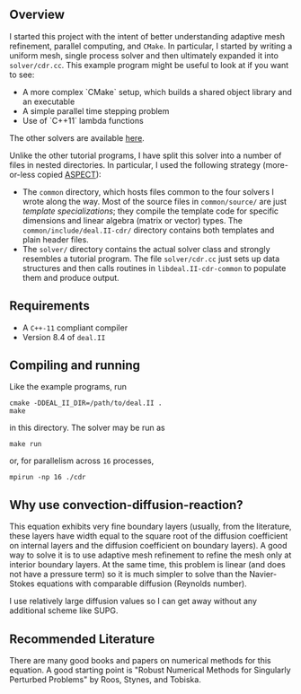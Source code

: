 ## Overview
I started this project with the intent of better understanding adaptive mesh
refinement, parallel computing, and <code>CMake</code>. In particular, I started
by writing a uniform mesh, single process solver and then ultimately expanded it
into <code>solver/cdr.cc</code>. This example program might be useful to look at
if you want to see:
<ul>
  <li>A more complex `CMake` setup, which builds a shared object library and an
  executable</li>
  <li>A simple parallel time stepping problem</li>
  <li>Use of `C++11` lambda functions</li>
</ul>

The other solvers are available [here](http://www.github.com/drwells/dealii-cdr).

Unlike the other tutorial programs, I have split this solver into a number of
files in nested directories. In particular, I used the following strategy
(more-or-less copied [ASPECT](http://aspect.dealii.org)):
<ul>
  <li>The <code>common</code> directory, which hosts files common to the four
  solvers I wrote along the way. Most of the source files in
  <code>common/source/</code> are just <i>template specializations</i>; they
  compile the template code for specific dimensions and linear algebra (matrix
  or vector) types. The <code>common/include/deal.II-cdr/</code> directory
  contains both templates and plain header files.</li>
  <li>The <code>solver/</code> directory contains the actual solver class and
  strongly resembles a tutorial program. The file <code>solver/cdr.cc</code>
  just sets up data structures and then calls routines in
  <code>libdeal.II-cdr-common</code> to populate them and produce output.</li>
</ul>




## Requirements
<ul>
  <li>A <code>C++-11</code> compliant compiler</li>
  <li>Version 8.4 of <code>deal.II</code></li>
</ul>


## Compiling and running
Like the example programs, run
```
cmake -DDEAL_II_DIR=/path/to/deal.II .
make
```
in this directory. The solver may be run as
```
make run
```
or, for parallelism across `16` processes,
```
mpirun -np 16 ./cdr
```


## Why use convection-diffusion-reaction?
This equation exhibits very fine boundary layers (usually, from the literature,
these layers have width equal to the square root of the diffusion coefficient on
internal layers and the diffusion coefficient on boundary layers). A good way to
solve it is to use adaptive mesh refinement to refine the mesh only at interior
boundary layers. At the same time, this problem is linear (and does not have a
pressure term) so it is much simpler to solve than the Navier-Stokes equations
with comparable diffusion (Reynolds number).

I use relatively large diffusion values so I can get away without any additional
scheme like SUPG.


## Recommended Literature
There are many good books and papers on numerical methods for this equation. A
good starting point is "Robust Numerical Methods for Singularly Perturbed
Problems" by Roos, Stynes, and Tobiska.
